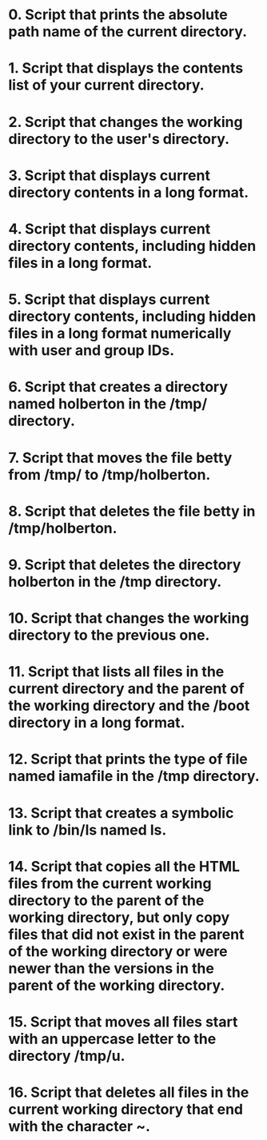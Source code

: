 # 0. Script that prints the absolute path name of the current directory.
# 1. Script that displays the contents list of your current directory.
# 2. Script that changes the working directory to the user's directory.
# 3. Script that displays current directory contents in a long format.
# 4. Script that displays current directory contents, including hidden files in a long format.
# 5. Script that displays current directory contents, including hidden files in a long format numerically with user and group IDs.
# 6. Script that creates a directory named holberton in the /tmp/ directory.
# 7. Script that moves the file betty from /tmp/ to /tmp/holberton.
# 8. Script that deletes the file betty in /tmp/holberton.
# 9. Script that deletes the directory holberton in the /tmp directory.
# 10. Script that changes the working directory to the previous one.
# 11. Script that lists all files in the current directory and the parent of the working directory and the /boot directory in a long format.
# 12. Script that prints the type of file named iamafile in the /tmp directory.
# 13. Script that creates a symbolic link to /bin/ls named __ls__.
# 14. Script that copies all the HTML files from the current working directory to the parent of the working directory, but only copy files that did not exist in the parent of the working directory or were newer than the versions in the parent of the working directory.
# 15. Script that moves all files start with an uppercase letter to the directory /tmp/u.
# 16. Script that deletes all files in the current working directory that end with the character ~.    
